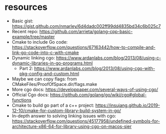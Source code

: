 # resources

- Basic gist: https://gist.github.com/nmarley/6d4dadc002ff99dd4835bd34c6b025c7
- Recent repo: https://github.com/arrieta/golang-cpp-basic-example/tree/master
- Cmake to include Go code: https://stackoverflow.com/questions/67163442/how-to-compile-and-link-go-code-into-c-with-cmake
- Dynamic linking cgo: https://www.ardanlabs.com/blog/2013/08/using-c-dynamic-libraries-in-go-programs.html
  - Part 2: https://www.ardanlabs.com/blog/2013/08/using-cgo-with-pkg-config-and-custom.html
- Maybe we can copy flags: from CMakeFiles/ProofOfSpace.dir/flags.make
- More cgo docs: https://developpaper.com/several-ways-of-using-cgo/
- Official Cgo docs: https://github.com/golang/go/wiki/cgo#global-functions
- Cmake to build go part of a c++ project: https://insujang.github.io/2019-12-10/cmake-for-custom-library-build-system-in-go/
- In-depth answer to solving linking issues with cgo: https://stackoverflow.com/questions/45177958/undefined-symbols-for-architecture-x86-64-for-library-using-cgo-on-macos-sier

